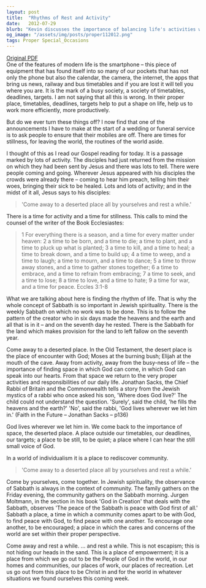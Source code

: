 ```yaml
---
layout: post
title:  "Rhythms of Rest and Activity"
date:   2012-07-29
blurb: "Kevin discusses the importance of balancing life's activities with moments of stillness, drawing on the Gospel reading and the wisdom of Ecclesiastes. He emphasizes the significance of the Sabbath in Jewish spirituality as a time for rest, community, and divine encounter. The sermon encourages finding space for God in our busy lives and the empowerment that comes from resting in His presence."
og_image: "/assets/img/posts/proper112012.png"
tags: Proper Special_Occasions
---
```

[Original PDF](/assets/pdf/proper112012.pdf)    
One of the features of modern life is the smartphone – this piece of equipment that has found itself into so many of our pockets that has not only the phone but also the calendar, the camera, the internet, the apps that bring us news, railway and bus timetables and if you are lost it will tell you where you are. It is the mark of a busy society, a society of timetables, deadlines, targets. I am not saying that all this is wrong. In their proper place, timetables, deadlines, targets help to put a shape on life, help us to work more efficiently, more productively.

But do we ever turn these things off? I now find that one of the announcements I have to make at the start of a wedding or funeral service is to ask people to ensure that their mobiles are off. There are times for stillness, for leaving the world, the routines of the world aside.

I thought of this as I read our Gospel reading for today. It is a passage marked by lots of activity. The disciples had just returned from the mission on which they had been sent by Jesus and there was lots to tell. There were people coming and going. Wherever Jesus appeared with his disciples the crowds were already there – coming to hear him preach, telling him their woes, bringing their sick to be healed. Lots and lots of activity; and in the midst of it all, Jesus says to his disciples:

> 'Come away to a deserted place all by yourselves and rest a while.'

There is a time for activity and a time for stillness. This calls to mind the counsel of the writer of the Book Ecclesiastes:

> 1 For everything there is a season, and a time for every matter under heaven:
> 2 a time to be born, and a time to die;
> a time to plant, and a time to pluck up what is planted;
> 3 a time to kill, and a time to heal;
> a time to break down, and a time to build up;
> 4 a time to weep, and a time to laugh;
> a time to mourn, and a time to dance;
> 5 a time to throw away stones, and a time to gather stones together;
> 6 a time to embrace, and a time to refrain from embracing;
> 7 a time to seek, and a time to lose;
> 8 a time to love, and a time to hate;
> 9 a time for war, and a time for peace. Eccles 3:1-8

What we are talking about here is finding the rhythm of life. That is why the whole concept of Sabbath is so important in Jewish spirituality. There is the weekly Sabbath on which no work was to be done. This is to follow the pattern of the creator who in six days made the heavens and the earth and all that is in it – and on the seventh day he rested. There is the Sabbath for the land which makes provision for the land to left fallow on the seventh year.

Come away to a deserted place. In the Old Testament, the desert place is the place of encounter with God; Moses at the burning bush; Elijah at the mouth of the cave. Away from activity, away from the busy-ness of life – the importance of finding space in which God can come, in which God can speak into our hearts. From that space we return to the very proper activities and responsibilities of our daily life. Jonathan Sacks, the Chief Rabbi of Britain and the Commonwealth tells a story from the Jewish mystics of a rabbi who once asked his son, 'Where does God live?' The child could not understand the question. 'Surely', said the child, 'he fills the heavens and the earth?' 'No', said the rabbi, 'God lives wherever we let him in.' (Faith in the Future – Jonathan Sacks – p136)

God lives wherever we let him in. We come back to the importance of space, the deserted place. A place outside our timetables, our deadlines, our targets; a place to be still, to be quiet; a place where I can hear the still small voice of God.

In a world of individualism it is a place to rediscover community.

> 'Come away to a deserted place all by yourselves and rest a while.'

Come by yourselves, come together. In Jewish spirituality, the observance of Sabbath is always in the context of community. The family gathers on the Friday evening, the community gathers on the Sabbath morning. Jurgen Moltmann, in the section in his book 'God in Creation' that deals with the Sabbath, observes 'The peace of the Sabbath is peace with God first of all.' Sabbath a place, a time in which a community comes apart to be with God, to find peace with God, to find peace with one another. To encourage one another, to be encouraged; a place in which the cares and concerns of the world are set within their proper perspective.

Come away and rest a while. ... and rest a while. This is not escapism; this is not hiding our heads in the sand. This is a place of empowerment; it is a place from which we go out to be the People of God in the world, in our homes and communities, our places of work, our places of recreation. Let us go out from this place to be Christ in and for the world in whatever situations we found ourselves this coming week.
